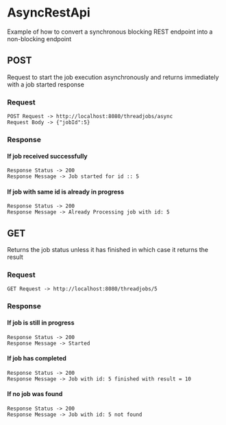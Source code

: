 # AsyncRestApi
Example of how to convert a synchronous blocking REST endpoint into a non-blocking endpoint

## POST 
Request to start the job execution asynchronously and returns immediately with a job started response

### Request
```
POST Request -> http://localhost:8080/threadjobs/async
Request Body -> {"jobId":5}
```

### Response
#### If job received successfully
```
Response Status -> 200
Response Message -> Job started for id :: 5
```
#### If job with same id is already in progress
```
Response Status -> 200
Response Message -> Already Processing job with id: 5
```

## GET
Returns the job status unless it has finished in which case it returns the result

### Request
```
GET Request -> http://localhost:8080/threadjobs/5
```

### Response 
#### If job is still in progress
```
Response Status -> 200
Response Message -> Started
```
#### If job has completed
```
Response Status -> 200
Response Message -> Job with id: 5 finished with result = 10
```
#### If no job was found
```
Response Status -> 200
Response Message -> Job with id: 5 not found
```

